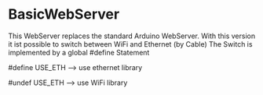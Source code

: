 # BasicWebServer

This WebServer replaces the standard Arduino WebServer.
With this version it ist possible to switch between WiFi and Ethernet (by Cable)
The Switch is implemented by a global #define Statement

#define USE_ETH   --> use ethernet library

#undef  USE_ETH   --> use WiFi library

